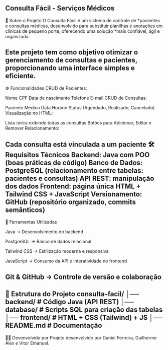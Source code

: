 Consulta Fácil - Serviços Médicos
--------------------------
📌 Sobre o Projeto
O Consulta Fácil é um sistema de controle de *pacientes e consultas médicas, desenvolvido para substituir planilhas e anotações em clínicas de pequeno porte, oferecendo uma solução *mais confiável, ágil e organizada.

Este projeto tem como objetivo otimizar o gerenciamento de consultas e pacientes, proporcionando uma interface simples e eficiente.
-----------------------------------
⚙️ Funcionalidades
CRUD de Pacientes:

Nome
CPF
Data de nascimento
Telefone
E-mail
CRUD de Consultas:

Paciente
Médico
Data
Horário
Status (Agendado, Realizado, Cancelado)
Visualização no HTML:

Lista única exibindo todas as consultas
Botões para Adicionar, Editar e Remover
Relacionamento:

Cada consulta está vinculada a um paciente
🛠️ Requisitos Técnicos
Backend: Java com POO (boas práticas de código)
Banco de Dados: PostgreSQL (relacionamento entre tabelas: pacientes e consultas)
API REST: manipulação dos dados
Frontend: página única HTML + Tailwind CSS + JavaScript
Versionamento: GitHub (repositório organizado, commits semânticos)
----------------------------------------------------------------
🔧 Ferramentas Utilizadas

Java → Desenvolvimento do backend

PostgreSQL → Banco de dados relacional

Tailwind CSS → Estilização moderna e responsiva

JavaScript → Consumo da API e interatividade no frontend

Git & GitHub → Controle de versão e colaboração
------------------------------------------------------------------------
📂 Estrutura do Projeto
consulta-facil/ │── backend/ # Código Java (API REST) │── database/ # Scripts SQL para criação das tabelas │── frontend/ # HTML + CSS (Tailwind) + JS │── README.md # Documentação
----------------------------------------------------------------------
👨‍💻 Desenvolvido por
Projeto desenvolvido por Daniel Ferreira, Guilherme Alex e Vitor Emanuel.